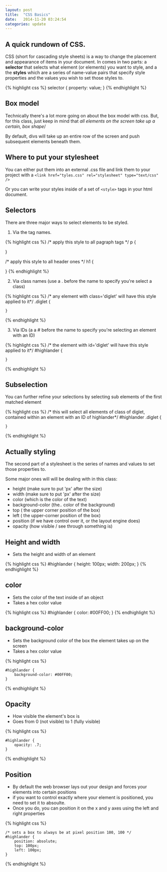 ```yaml
---
layout: post
title:  "CSS Basics"
date:   2014-11-20 03:24:54
categories: update
---
```



A quick rundown of CSS.
--------------------------

CSS (short for cascading style sheets) is a way to change the placement and appearance of items in your document. In comes in two parts: a **selector** that selects what element (or elements) you want to style, and a the **styles** which are a series of name-value pairs that specify style properties and the values you wish to set those styles to.

{% highlight css %}
selector {
 property: value;
}
{% endhighlight %}



Box model
-----------------------

Technically there's a lot more going on about the box model with css. But, for this class, just keep in mind that *all elements on the screen take up a certain, box shape*/

By default, divs will take up an entire row of the screen and push subsequent elements beneath them.

Where to put your stylesheet
--------------------------

You can either put them into an external .css file and link them to your project with a `<link href="tyles.css" rel="stylesheet" type="text/css" />`

Or you can write your styles inside of a set of `<style>` tags in your html document.

Selectors
--------------------------

There are three major ways to select elements to be styled.

1. Via the tag names.

{% highlight css %}
/* apply this style to all pagraph tags */
 p {

 }

/* apply this style to all header ones */
 h1 {

 }
{% endhighlight %}

2. Via class names (use a . before the name to specify you're select a class)

{% highlight css %}
	/* any element with class='diglet' will have this style applied to it*/
	.diglet {

	}
{% endhighlight %}

3. Via IDs (a a # before the name to specify you're selecting an element with an ID)

{% highlight css %}
	/* the element with id='diglet' will have this style applied to it*/
	#highlander {

	}
{% endhighlight %}


Subselection
--------------------------

You can further refine your selections by selecting sub elements of the first matched element

{% highlight css %}
	/* this will select all elements of class of diglet, contained within an element with an ID of highlander*/
	#highlander .diglet {

	}
{% endhighlight %}


Actually styling
----------------------------

The second part of a stylesheet is the series of names and values to set those properties to.

Some major ones will will be dealing with in this class:

- height (make sure to put 'px' after the size)
- width (make sure to put 'px' after the size)
- color (which is the color of the text)
- background-color (the.. color of the background)
- top ( the upper corner position of the box)
- left ( the upper-corner position of the box)
- position (if we have control over it, or the layout engine does)
- opacity (how visible / see through something is)


Height and width
------------------------

- Sets the height and width of an element

{% highlight css %}
	#highlander {
		height: 100px;
		width: 200px;
	}
{% endhighlight %}

color
---------------

- Sets the color of the text inside of an object
- Takes a hex color value

{% highlight css %}
	#highlander {
		color: #00FF00;
	}
{% endhighlight %}

background-color
------------------

- Sets the background color of the box the element takes up on the screen
- Takes a hex color value

{% highlight css %}

	#highlander {
		background-color: #00FF00;
	}
{% endhighlight %}

Opacity
-------------------

- How visible the element's box is
- Goes from 0 (not visible) to 1 (fully visible)

{% highlight css %}

	#highlander {
		opacity: .7;
	}
{% endhighlight %}

Position
-----------------

- By default the web browser lays out your design and forces your elements into certain positions
- if you want to control exactly where your element is positioned, you need to set it to absoulte.
- Once you do, you can position it on the x and y axes using the left and right properties

{% highlight css %}

	/* sets a box to always be at pixel position 100, 100 */
	#highlander {
		position: absolute;
		top: 100px;
		left: 100px;
	}
{% endhighlight %}